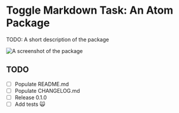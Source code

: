 # Toggle Markdown Task: An Atom Package

TODO: A short description of the package

![A screenshot of the package](https://f.cloud.github.com/assets/69169/2290250/c35d867a-a017-11e3-86be-cd7c5bf3ff9b.gif)

## TODO

- [ ] Populate README.md
- [ ] Populate CHANGELOG.md
- [ ] Release 0.1.0
- [ ] Add tests :scream_cat:
